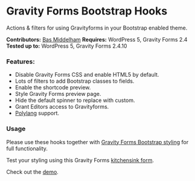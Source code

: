 # Gravity Forms Bootstrap Hooks
Actions &amp; filters for using Gravityforms in your Bootstrap enabled theme.

__Contributors:__ [Bas Middelham](https://github.com/moshcat)
__Requires:__ WordPress 5, Gravity Forms 2.4
__Tested up to:__ WordPress 5, Gravity Forms 2.4.10

### Features:
- Disable Gravity Forms CSS and enable HTML5 by default.
- Lots of filters to add Bootstrap classes to fields.
- Enable the shortcode preview.
- Style Gravity Forms preview page.
- Hide the default spinner to replace with custom.
- Grant Editors access to Gravityforms.
- [Polylang](https://wordpress.org/plugins/polylang/) support.

### Usage
Please use these hooks together with [Gravity Forms Bootstrap styling](https://github.com/MoshCat/gravityforms-bootstrap-styling) for full functionality.

Test your styling using this Gravity Forms [kitchensink form](https://github.com/MoshCat/gravityforms-kitchensink).

Check out the [demo](https://sagestarter.middelham.nl/gravityforms/).
